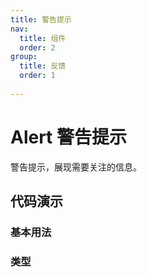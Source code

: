 ```yaml
---
title: 警告提示
nav:
  title: 组件
  order: 2
group:
  title: 反馈
  order: 1
  
---
```


# Alert 警告提示

警告提示，展现需要关注的信息。

## 代码演示

### 基本用法

<code src="./demo/basic.tsx"></code>

### 类型

<code src="./demo/color.tsx"></code>

<!-- 
## API

| 属性 | 说明     | 类型                                         | 默认值 |
| ---- | -------- | -------------------------------------------- | ------ |
| kind | 警告类型 | 'info'/'positive'/'negative'/'warning'非必填 | 'info' | -->

<API src="./index.tsx"></API>
